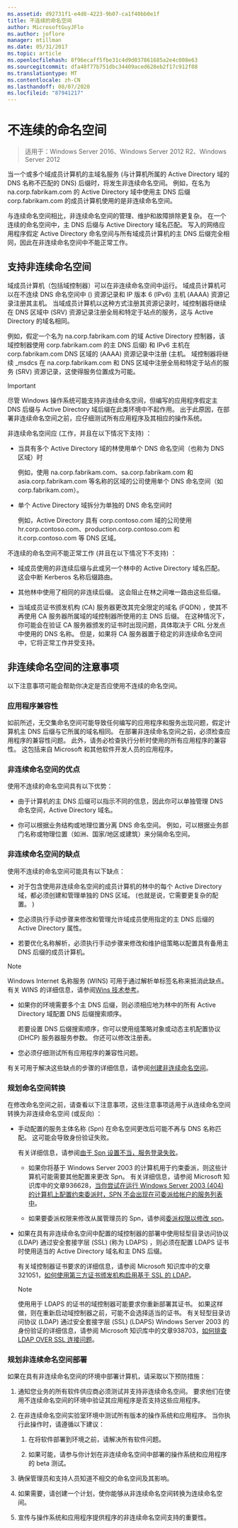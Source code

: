 ```yaml
---
ms.assetid: d92731f1-e4d8-4223-9b07-ca1f40bb0e1f
title: 不连续的命名空间
author: MicrosoftGuyJFlo
ms.author: joflore
manager: mtillman
ms.date: 05/31/2017
ms.topic: article
ms.openlocfilehash: 8f96ecaff5fbe31c4d9d037861685a2e4c008e63
ms.sourcegitcommit: dfa48f77b751dbc34409aced628eb2f17c912f08
ms.translationtype: MT
ms.contentlocale: zh-CN
ms.lasthandoff: 08/07/2020
ms.locfileid: "87941217"
---
```

# <a name="disjoint-namespace"></a>不连续的命名空间

> 适用于：Windows Server 2016、Windows Server 2012 R2、Windows Server 2012

当一个或多个域成员计算机的主域名服务 (与计算机所属的 Active Directory 域的 DNS 名称不匹配的 DNS) 后缀时，将发生非连续命名空间。 例如，在名为 na.corp.fabrikam.com 的 Active Directory 域中使用主 DNS 后缀 corp.fabrikam.com 的成员计算机使用的是非连续命名空间。

与连续命名空间相比，非连续命名空间的管理、维护和故障排除更复杂。 在一个连续的命名空间中，主 DNS 后缀与 Active Directory 域名匹配。 写入的网络应用程序假定 Active Directory 命名空间与所有域成员计算机的主 DNS 后缀完全相同，因此在非连续命名空间中不能正常工作。

## <a name="support-for-disjoint-namespaces"></a>支持非连续命名空间

域成员计算机（包括域控制器）可以在非连续命名空间中运行。 域成员计算机可以在不连续 DNS 命名空间中 () 资源记录和 IP 版本 6 (IPv6) 主机 (AAAA) 资源记录注册其主机。 当域成员计算机以这种方式注册其资源记录时，域控制器将继续在 DNS 区域中 (SRV) 资源记录注册全局和特定于站点的服务，这与 Active Directory 的域名相同。

例如，假定一个名为 na.corp.fabrikam.com 的域 Active Directory 控制器，该域控制器使用 corp.fabrikam.com 的主 DNS 后缀) 和 IPv6 主机在 corp.fabrikam.com DNS 区域的 (AAAA) 资源记录中注册 (主机。 域控制器将继续 _msdcs 在 na.corp.fabrikam.com 和 DNS 区域中注册全局和特定于站点的服务 (SRV) 资源记录，这使得服务位置成为可能。

> [!IMPORTANT]
> 尽管 Windows 操作系统可能支持非连续命名空间，但编写的应用程序假定主 DNS 后缀与 Active Directory 域后缀在此类环境中不起作用。 出于此原因，在部署非连续命名空间之前，应仔细测试所有应用程序及其相应的操作系统。

非连续命名空间应 (工作，并且在以下情况下支持) ：

- 当具有多个 Active Directory 域的林使用单个 DNS 命名空间（也称为 DNS 区域）时

    例如，使用 na.corp.fabrikam.com、sa.corp.fabrikam.com 和 asia.corp.fabrikam.com 等名称的区域的公司使用单个 DNS 命名空间（如 corp.fabrikam.com）。

- 单个 Active Directory 域拆分为单独的 DNS 命名空间时

    例如，Active Directory 具有 corp.contoso.com 域的公司使用 hr.corp.contoso.com、production.corp.contoso.com 和 it.corp.contoso.com 等 DNS 区域。

不连续的命名空间不能正常工作 (并且在以下情况下不支持) ：

- 域成员使用的非连续后缀与此或另一个林中的 Active Directory 域名匹配。 这会中断 Kerberos 名称后缀路由。

- 其他林中使用了相同的非连续后缀。 这会阻止在林之间唯一路由这些后缀。

- 当域成员证书颁发机构 (CA) 服务器更改其完全限定的域名 (FQDN) ，使其不再使用 CA 服务器所属域的域控制器所使用的主 DNS 后缀。 在这种情况下，你可能会在验证 CA 服务器颁发的证书时出现问题，具体取决于 CRL 分发点中使用的 DNS 名称。 但是，如果将 CA 服务器置于稳定的非连续命名空间中，它将正常工作并受支持。

## <a name="considerations-for-disjoint-namespaces"></a>非连续命名空间的注意事项

以下注意事项可能会帮助你决定是否应使用不连续的命名空间。

### <a name="application-compatibility"></a>应用程序兼容性

如前所述，无交集命名空间可能导致任何编写的应用程序和服务出现问题，假定计算机主 DNS 后缀与它所属的域名相同。 在部署非连续命名空间之前，必须检查应用程序的兼容性问题。 此外，请务必检查执行分析时使用的所有应用程序的兼容性。 这包括来自 Microsoft 和其他软件开发人员的应用程序。

### <a name="advantages-of-disjoint-namespaces"></a>非连续命名空间的优点

使用不连续的命名空间具有以下优势：

- 由于计算机的主 DNS 后缀可以指示不同的信息，因此你可以单独管理 DNS 命名空间，Active Directory 域名。

- 你可以根据业务结构或地理位置分离 DNS 命名空间。 例如，可以根据业务部门名称或物理位置（如洲、国家/地区或建筑）来分隔命名空间。

### <a name="disadvantages-of-disjoint-namespaces"></a>非连续命名空间的缺点

使用不连续的命名空间可能具有以下缺点：

- 对于包含使用非连续命名空间的成员计算机的林中的每个 Active Directory 域，都必须创建和管理单独的 DNS 区域。  (也就是说，它需要更复杂的配置。 ) 

- 您必须执行手动步骤来修改和管理允许域成员使用指定的主 DNS 后缀的 Active Directory 属性。

- 若要优化名称解析，必须执行手动步骤来修改和维护组策略以配置具有备用主 DNS 后缀的成员计算机。

> [!NOTE]
> Windows Internet 名称服务 (WINS) 可用于通过解析单标签名称来抵消此缺点。 有关 WINS 的详细信息，请参阅[Wins 技术参考](/previous-versions/windows/it-pro/windows-server-2003/cc736411(v=ws.10))。

- 如果你的环境需要多个主 DNS 后缀，则必须相应地为林中的所有 Active Directory 域配置 DNS 后缀搜索顺序。

    若要设置 DNS 后缀搜索顺序，你可以使用组策略对象或动态主机配置协议 (DHCP) 服务器服务参数。 你还可以修改注册表。

- 您必须仔细测试所有应用程序的兼容性问题。

有关可用于解决这些缺点的步骤的详细信息，请参阅[创建非连续命名空间](/previous-versions/windows/it-pro/windows-server-2003/cc755926(v=ws.10))。

### <a name="planning-a-namespace-transition"></a>规划命名空间转换

在修改命名空间之前，请查看以下注意事项，这些注意事项适用于从连续命名空间转换为非连续命名空间 (或反向) ：

- 手动配置的服务主体名称 (Spn) 在命名空间更改后可能不再与 DNS 名称匹配。 这可能会导致身份验证失败。

    有关详细信息，请参阅[由于 Spn 设置不当，服务登录失败](/previous-versions/windows/it-pro/windows-server-2003/cc772897(v=ws.10))。

    - 如果你将基于 Windows Server 2003 的计算机用于约束委派，则这些计算机可能需要其他配置来更改 Spn。 有关详细信息，请参阅 Microsoft 知识库中的文章936628，[当你尝试在运行 Windows Server 2003 (404) 的计算机上配置约束委派时，SPN 不会出现在可委派给帐户的服务列表中](https://support.microsoft.com/help/936628)。

    - 如果要委派权限来修改从属管理员的 Spn，请参阅[委派权限以修改 spn](/previous-versions/windows/it-pro/windows-server-2008-R2-and-2008/cc770439(v=ws.10))。

- 如果在具有非连续命名空间中配置的域控制器的部署中使用轻型目录访问协议 (LDAP) 通过安全套接字层 (SSL)  (称为 LDAPS) ，则必须在配置 LDAPS 证书时使用适当的 Active Directory 域名和主 DNS 后缀。

    有关域控制器证书要求的详细信息，请参阅 Microsoft 知识库中的文章321051，[如何使用第三方证书颁发机构启用基于 SSL 的 LDAP](https://support.microsoft.com/help/321051/)。

    > [!NOTE]
    > 使用用于 LDAPS 的证书的域控制器可能要求你重新部署其证书。 如果这样做，则在重新启动域控制器之前，可能不会选择适当的证书。 有关轻型目录访问协议 (LDAP) 通过安全套接字层 (SSL)  (LDAPS) Windows Server 2003 的身份验证的详细信息，请参阅 Microsoft 知识库中的文章938703，[如何排查 LDAP OVER SSL 连接问题](https://support.microsoft.com/help/938703/)。

### <a name="planning-for-disjoint-namespace-deployments"></a>规划非连续命名空间部署

如果在具有非连续命名空间的环境中部署计算机，请采取以下预防措施：

1. 通知您业务的所有软件供应商必须测试并支持非连续命名空间。 要求他们在使用不连续命名空间的环境中验证其应用程序是否支持这些应用程序。

2. 在非连续命名空间实验室环境中测试所有版本的操作系统和应用程序。 当你执行此操作时，请遵循以下建议：

    1. 在将软件部署到环境之前，请解决所有软件问题。

    2. 如果可能，请参与你计划在非连续命名空间中部署的操作系统和应用程序的 beta 测试。

3. 确保管理员和支持人员知道不相交的命名空间及其影响。

4. 如果需要，请创建一个计划，使你能够从非连续命名空间转换为连续命名空间。

5. 宣传与操作系统和应用程序提供程序的非连续命名空间支持的重要性。
